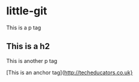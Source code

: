 # little-git

This is a p tag

## This is a h2

This is another p tag

[This is an anchor tag]{http://techeducators.co.uk}

